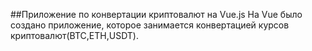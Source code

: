 ##Приложение по конвертации криптовалют на Vue.js
На Vue было создано приложение, которое занимается конвертацией курсов криптовалют(BTC,ETH,USDT).